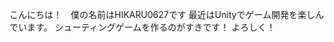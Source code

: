 こんにちは！　僕の名前はHIKARU0627です
最近はUnityでゲーム開発を楽しんでいます。
シューティングゲームを作るのがすきです！
よろしく！

<!---
HIKARU0627 / HIKARU0627は、その `README.md`（このファイル）がGitHubプロファイルに表示されるため、✨特別な✨リポジトリです。
[プレビュー]リンクをクリックして、変更を確認できます。
--->

